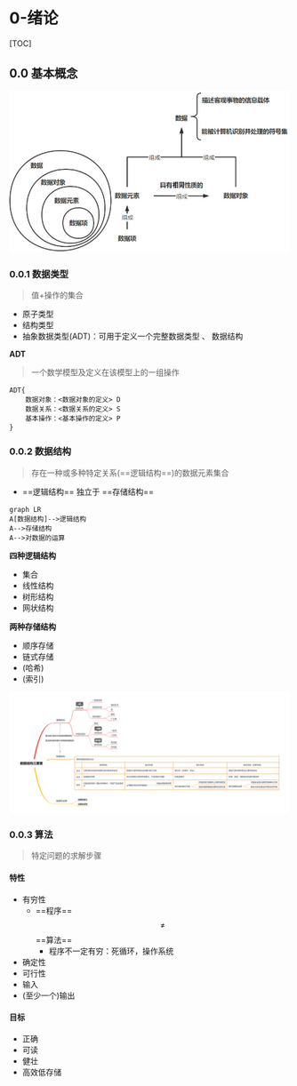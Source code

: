 # 0-绪论

[TOC]

<div STYLE="page-break-after: always;"></div>

## 0.0 基本概念

<img src="0-绪论.assets/image-20220122172609195.jpg" alt="image-20220122172609195" style="zoom: 67%;" />

### 0.0.1 数据类型

>   值+操作的集合

-   原子类型
-   结构类型
-   抽象数据类型(ADT)：可用于定义一个完整数据类型 、 数据结构

**ADT**

>   一个数学模型及定义在该模型上的一组操作

```
ADT{
	数据对象：<数据对象的定义> D
	数据关系：<数据关系的定义> S
	基本操作：<基本操作的定义> P
}
```

<div STYLE="page-break-after: always;"></div>

### 0.0.2 数据结构

>   存在一种或多种特定关系(==逻辑结构==)的数据元素集合

-   ==逻辑结构== 独立于 ==存储结构==

```mermaid
graph LR
A[数据结构]-->逻辑结构
A-->存储结构
A-->对数据的运算
```

**四种逻辑结构**

-   集合
-   线性结构
-   树形结构
-   网状结构

**两种存储结构**

-   顺序存储
-   链式存储
-   (哈希)
-   (索引)

![数据结构三要素](0-绪论.assets/数据结构三要素.png)

### 0.0.3 算法

>   特定问题的求解步骤

#### 特性

-   有穷性
    -   ==程序== $$\neq$$ ==算法==
        -   程序不一定有穷：死循环，操作系统
-   确定性
-   可行性
-   输入
-   (至少一个)输出

#### 目标

-   正确
-   可读
-   健壮
-   高效低存储
